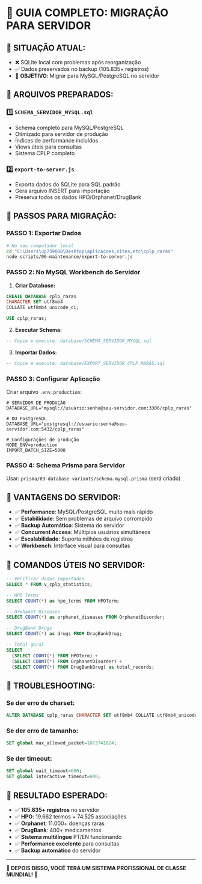 # 🚀 GUIA COMPLETO: MIGRAÇÃO PARA SERVIDOR

## 🎯 SITUAÇÃO ATUAL:
- ❌ SQLite local com problemas após reorganização
- ✅ Dados preservados no backup (105.835+ registros)
- 🎯 **OBJETIVO**: Migrar para MySQL/PostgreSQL no servidor

## 🔧 ARQUIVOS PREPARADOS:

### 1️⃣ `SCHEMA_SERVIDOR_MYSQL.sql`
- Schema completo para MySQL/PostgreSQL
- Otimizado para servidor de produção
- Índices de performance incluídos
- Views úteis para consultas
- Sistema CPLP completo

### 2️⃣ `export-to-server.js`  
- Exporta dados do SQLite para SQL padrão
- Gera arquivo INSERT para importação
- Preserva todos os dados HPO/Orphanet/DrugBank

## 🚀 PASSOS PARA MIGRAÇÃO:

### PASSO 1: Exportar Dados
```bash
# No seu computador local
cd "C:\Users\up739088\Desktop\aplicaçoes,sites,etc\cplp_raras"
node scripts/06-maintenance/export-to-server.js
```

### PASSO 2: No MySQL Workbench do Servidor

1. **Criar Database:**
```sql
CREATE DATABASE cplp_raras 
CHARACTER SET utf8mb4 
COLLATE utf8mb4_unicode_ci;

USE cplp_raras;
```

2. **Executar Schema:**
```sql
-- Copie e execute: database/SCHEMA_SERVIDOR_MYSQL.sql
```

3. **Importar Dados:**
```sql  
-- Copie e execute: database/EXPORT_SERVIDOR_CPLP_RARAS.sql
```

### PASSO 3: Configurar Aplicação

Criar arquivo `.env.production`:
```env
# SERVIDOR DE PRODUÇÃO
DATABASE_URL="mysql://usuario:senha@seu-servidor.com:3306/cplp_raras"

# OU PostgreSQL
DATABASE_URL="postgresql://usuario:senha@seu-servidor.com:5432/cplp_raras"

# Configurações de produção
NODE_ENV=production
IMPORT_BATCH_SIZE=5000
```

### PASSO 4: Schema Prisma para Servidor

Usar: `prisma/03-database-variants/schema.mysql.prisma` (será criado)

## 🎯 VANTAGENS DO SERVIDOR:

- ✅ **Performance**: MySQL/PostgreSQL muito mais rápido
- ✅ **Estabilidade**: Sem problemas de arquivo corrompido
- ✅ **Backup Automático**: Sistema do servidor
- ✅ **Concurrent Access**: Múltiplos usuários simultâneos
- ✅ **Escalabilidade**: Suporta milhões de registros
- ✅ **Workbench**: Interface visual para consultas

## 🔧 COMANDOS ÚTEIS NO SERVIDOR:

```sql
-- Verificar dados importados
SELECT * FROM v_cplp_statistics;

-- HPO Terms
SELECT COUNT(*) as hpo_terms FROM HPOTerm;

-- Orphanet Diseases  
SELECT COUNT(*) as orphanet_diseases FROM OrphanetDisorder;

-- DrugBank Drugs
SELECT COUNT(*) as drugs FROM DrugBankDrug;

-- Total geral
SELECT 
  (SELECT COUNT(*) FROM HPOTerm) +
  (SELECT COUNT(*) FROM OrphanetDisorder) + 
  (SELECT COUNT(*) FROM DrugBankDrug) as total_records;
```

## 🚨 TROUBLESHOOTING:

### Se der erro de charset:
```sql
ALTER DATABASE cplp_raras CHARACTER SET utf8mb4 COLLATE utf8mb4_unicode_ci;
```

### Se der erro de tamanho:
```sql
SET global max_allowed_packet=1073741824;
```

### Se der timeout:
```sql
SET global wait_timeout=600;
SET global interactive_timeout=600;
```

## 🎉 RESULTADO ESPERADO:

- ✅ **105.835+ registros** no servidor
- ✅ **HPO**: 19.662 termos + 74.525 associações
- ✅ **Orphanet**: 11.000+ doenças raras
- ✅ **DrugBank**: 400+ medicamentos
- ✅ **Sistema multilíngue** PT/EN funcionando
- ✅ **Performance excelente** para consultas
- ✅ **Backup automático** do servidor

---
**🚀 DEPOIS DISSO, VOCÊ TERÁ UM SISTEMA PROFISSIONAL DE CLASSE MUNDIAL! 🌟**
